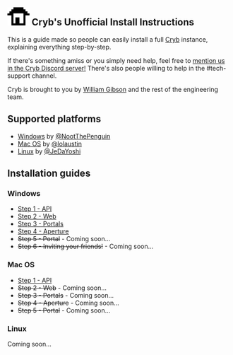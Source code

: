 ![Cryb logo](.github/cryb.png) Cryb's Unofficial Install Instructions
---

This is a guide made so people can easily install a full [Cryb](https://cryb.app) instance, explaining everything step-by-step.

If there's something amiss or you simply need help, feel free to [mention us in the Cryb Discord server!](https://discord.gg/ShTATH4)
There's also people willing to help in the #tech-support channel.

Cryb is brought to you by [William Gibson](https://github.com/williamsthing) and the rest of the engineering team.

## Supported platforms

* [Windows](#windows) by [@NootThePenguin](https://github.com/NootThePenguin "Noot#0420")
* [Mac OS](#mac-os) by [@lolaustin](https://github.com/lolaustin "austin#9335")
* [Linux](#linux) by [@JeDaYoshi](https://github.com/JeDaYoshi "JeDaYoshi#7942")

## Installation guides

### Windows

* [Step 1 - API](windows/01-api.md)
* [Step 2 - Web](windows/02-web.md)
* [Step 3 - Portals](windows/03-portals.md)
* [Step 4 - Aperture](windows/04-aperture.md)
* ~~Step 5 - Portal~~ - Coming soon...
* ~~Step 6 - Inviting your friends!~~ - Coming soon...

### Mac OS

* [Step 1 - API](macos/01-api.md#mac)
* ~~Step 2 - Web~~ - Coming soon...
* ~~Step 3 - Portals~~ - Coming soon...
* ~~Step 4 - Aperture~~ - Coming soon...
* ~~Step 5 - Portal~~ - Coming soon...

### Linux

Coming soon...

